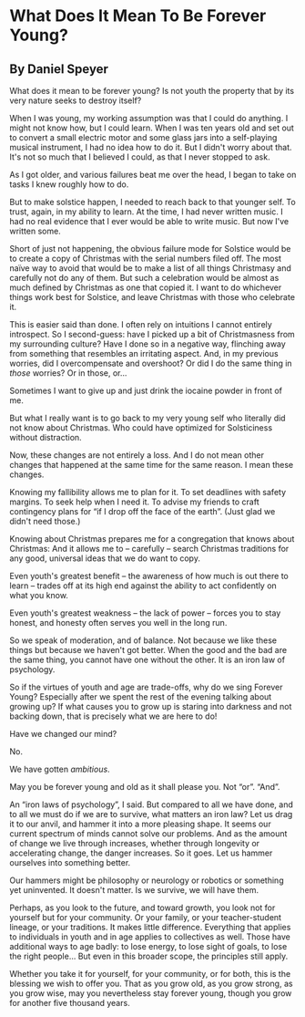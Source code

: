 # What Does It Mean To Be Forever Young?
## By Daniel Speyer

What does it mean to be forever young? Is not youth the property that by its very nature seeks to destroy itself?

When I was young, my working assumption was that I could do anything. I might not know how, but I could learn. When I was ten years old and set out to convert a small electric motor and some glass jars into a self-playing musical instrument, I had no idea how to do it. But I didn't worry about that. It's not so much that I believed I could, as that I never stopped to ask.

As I got older, and various failures beat me over the head, I began to take on tasks I knew roughly how to do.

But to make solstice happen, I needed to reach back to that younger self. To trust, again, in my ability to learn. At the time, I had never written music. I had no real evidence that I ever would be able to write music. But now I've written some.

Short of just not happening, the obvious failure mode for Solstice would be to create a copy of Christmas with the serial numbers filed off. The most naïve way to avoid that would be to make a list of all things Christmasy and carefully not do any of them. But such a celebration would be almost as much defined by Christmas as one that copied it. I want to do whichever things work best for Solstice, and leave Christmas with those who celebrate it.

This is easier said than done. I often rely on intuitions I cannot entirely introspect. So I second-guess: have I picked up a bit of Christmasness from my surrounding culture? Have I done so in a negative way, flinching away from something that resembles an irritating aspect. And, in my previous worries, did I overcompensate and overshoot? Or did I do the same thing in *those* worries? Or in those, or...

Sometimes I want to give up and just drink the iocaine powder in front of me.

But what I really want is to go back to my very young self who literally did not know about Christmas. Who could have optimized for Solsticiness without distraction.

Now, these changes are not entirely a loss. And I do not mean other changes that happened at the same time for the same reason. I mean these changes.

Knowing my fallibility allows me to plan for it. To set deadlines with safety margins. To seek help when I need it. To advise my friends to craft contingency plans for “if I drop off the face of the earth”. (Just glad we didn't need those.)

Knowing about Christmas prepares me for a congregation that knows about Christmas: And it allows me to – carefully – search Christmas traditions for any good, universal ideas that we do want to copy.

Even youth's greatest benefit – the awareness of how much is out there to learn – trades off at its high end against the ability to act confidently on what you know.

Even youth's greatest weakness – the lack of power – forces you to stay honest, and honesty often serves you well in the long run.

So we speak of moderation, and of balance. Not because we like these things but because we haven't got better. When the good and the bad are the same thing, you cannot have one without the other. It is an iron law of psychology.

So if the virtues of youth and age are trade-offs, why do we sing Forever Young? Especially after we spent the rest of the evening talking about growing up? If what causes you to grow up is staring into darkness and not backing down, that is precisely what we are here to do!

Have we changed our mind?

No.

We have gotten *ambitious*.

May you be forever young and old as it shall please you. Not “or”. “And”.

An “iron laws of psychology”, I said. But compared to all we have done, and to all we must do if we are to survive, what matters an iron law? Let us drag it to our anvil, and hammer it into a more pleasing shape. It seems our current spectrum of minds cannot solve our problems. And as the amount of change we live through increases, whether through longevity or accelerating change, the danger increases. So it goes. Let us hammer ourselves into something better.

Our hammers might be philosophy or neurology or robotics or something yet uninvented. It doesn't matter. Is we survive, we will have them.

Perhaps, as you look to the future, and toward growth, you look not for yourself but for your community. Or your family, or your teacher-student lineage, or your traditions. It makes little difference. Everything that applies to individuals in youth and in age applies to collectives as well. Those have additional ways to age badly: to lose energy, to lose sight of goals, to lose the right people... But even in this broader scope, the principles still apply.

Whether you take it for yourself, for your community, or for both, this is the blessing we wish to offer you. That as you grow old, as you grow strong, as you grow wise, may you nevertheless stay forever young, though you grow for another five thousand years.